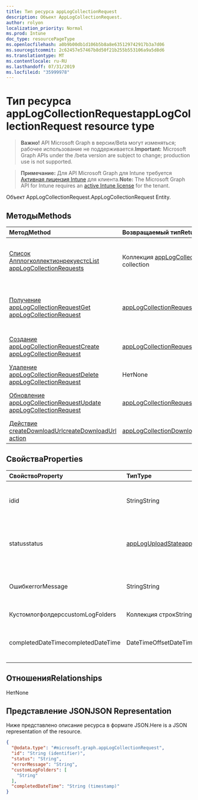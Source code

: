 ```yaml
---
title: Тип ресурса appLogCollectionRequest
description: Объект AppLogCollectionRequest.
author: rolyon
localization_priority: Normal
ms.prod: Intune
doc_type: resourcePageType
ms.openlocfilehash: a0b9b00db1d106b5b8a8e635129742917b3a7d06
ms.sourcegitcommit: 2c62457e57467b8d50f21b255b553106a9a5d8d6
ms.translationtype: MT
ms.contentlocale: ru-RU
ms.lasthandoff: 07/31/2019
ms.locfileid: "35999978"
---
```

# <a name="applogcollectionrequest-resource-type"></a><span data-ttu-id="515de-103">Тип ресурса appLogCollectionRequest</span><span class="sxs-lookup"><span data-stu-id="515de-103">appLogCollectionRequest resource type</span></span>

> <span data-ttu-id="515de-104">**Важно!** API Microsoft Graph в версии/Beta могут изменяться; рабочее использование не поддерживается.</span><span class="sxs-lookup"><span data-stu-id="515de-104">**Important:** Microsoft Graph APIs under the /beta version are subject to change; production use is not supported.</span></span>

> <span data-ttu-id="515de-105">**Примечание:** Для API Microsoft Graph для Intune требуется [Активная лицензия Intune](https://go.microsoft.com/fwlink/?linkid=839381) для клиента.</span><span class="sxs-lookup"><span data-stu-id="515de-105">**Note:** The Microsoft Graph API for Intune requires an [active Intune license](https://go.microsoft.com/fwlink/?linkid=839381) for the tenant.</span></span>

<span data-ttu-id="515de-106">Объект AppLogCollectionRequest.</span><span class="sxs-lookup"><span data-stu-id="515de-106">AppLogCollectionRequest Entity.</span></span>

## <a name="methods"></a><span data-ttu-id="515de-107">Методы</span><span class="sxs-lookup"><span data-stu-id="515de-107">Methods</span></span>
|<span data-ttu-id="515de-108">Метод</span><span class="sxs-lookup"><span data-stu-id="515de-108">Method</span></span>|<span data-ttu-id="515de-109">Возвращаемый тип</span><span class="sxs-lookup"><span data-stu-id="515de-109">Return Type</span></span>|<span data-ttu-id="515de-110">Описание</span><span class="sxs-lookup"><span data-stu-id="515de-110">Description</span></span>|
|:---|:---|:---|
|[<span data-ttu-id="515de-111">Список Апплогколлектионрекуестс</span><span class="sxs-lookup"><span data-stu-id="515de-111">List appLogCollectionRequests</span></span>](../api/intune-devices-applogcollectionrequest-list.md)|<span data-ttu-id="515de-112">Коллекция [appLogCollectionRequest](../resources/intune-devices-applogcollectionrequest.md)</span><span class="sxs-lookup"><span data-stu-id="515de-112">[appLogCollectionRequest](../resources/intune-devices-applogcollectionrequest.md) collection</span></span>|<span data-ttu-id="515de-113">Список свойств и связей объектов [appLogCollectionRequest](../resources/intune-devices-applogcollectionrequest.md) .</span><span class="sxs-lookup"><span data-stu-id="515de-113">List properties and relationships of the [appLogCollectionRequest](../resources/intune-devices-applogcollectionrequest.md) objects.</span></span>|
|[<span data-ttu-id="515de-114">Получение appLogCollectionRequest</span><span class="sxs-lookup"><span data-stu-id="515de-114">Get appLogCollectionRequest</span></span>](../api/intune-devices-applogcollectionrequest-get.md)|[<span data-ttu-id="515de-115">appLogCollectionRequest</span><span class="sxs-lookup"><span data-stu-id="515de-115">appLogCollectionRequest</span></span>](../resources/intune-devices-applogcollectionrequest.md)|<span data-ttu-id="515de-116">Чтение свойств и связей объекта [appLogCollectionRequest](../resources/intune-devices-applogcollectionrequest.md) .</span><span class="sxs-lookup"><span data-stu-id="515de-116">Read properties and relationships of the [appLogCollectionRequest](../resources/intune-devices-applogcollectionrequest.md) object.</span></span>|
|[<span data-ttu-id="515de-117">Создание appLogCollectionRequest</span><span class="sxs-lookup"><span data-stu-id="515de-117">Create appLogCollectionRequest</span></span>](../api/intune-devices-applogcollectionrequest-create.md)|[<span data-ttu-id="515de-118">appLogCollectionRequest</span><span class="sxs-lookup"><span data-stu-id="515de-118">appLogCollectionRequest</span></span>](../resources/intune-devices-applogcollectionrequest.md)|<span data-ttu-id="515de-119">Создание нового объекта [appLogCollectionRequest](../resources/intune-devices-applogcollectionrequest.md) .</span><span class="sxs-lookup"><span data-stu-id="515de-119">Create a new [appLogCollectionRequest](../resources/intune-devices-applogcollectionrequest.md) object.</span></span>|
|[<span data-ttu-id="515de-120">Удаление appLogCollectionRequest</span><span class="sxs-lookup"><span data-stu-id="515de-120">Delete appLogCollectionRequest</span></span>](../api/intune-devices-applogcollectionrequest-delete.md)|<span data-ttu-id="515de-121">Нет</span><span class="sxs-lookup"><span data-stu-id="515de-121">None</span></span>|<span data-ttu-id="515de-122">Удаляет объект [appLogCollectionRequest](../resources/intune-devices-applogcollectionrequest.md).</span><span class="sxs-lookup"><span data-stu-id="515de-122">Deletes a [appLogCollectionRequest](../resources/intune-devices-applogcollectionrequest.md).</span></span>|
|[<span data-ttu-id="515de-123">Обновление appLogCollectionRequest</span><span class="sxs-lookup"><span data-stu-id="515de-123">Update appLogCollectionRequest</span></span>](../api/intune-devices-applogcollectionrequest-update.md)|[<span data-ttu-id="515de-124">appLogCollectionRequest</span><span class="sxs-lookup"><span data-stu-id="515de-124">appLogCollectionRequest</span></span>](../resources/intune-devices-applogcollectionrequest.md)|<span data-ttu-id="515de-125">Обновление свойств объекта [appLogCollectionRequest](../resources/intune-devices-applogcollectionrequest.md) .</span><span class="sxs-lookup"><span data-stu-id="515de-125">Update the properties of a [appLogCollectionRequest](../resources/intune-devices-applogcollectionrequest.md) object.</span></span>|
|[<span data-ttu-id="515de-126">Действие createDownloadUrl</span><span class="sxs-lookup"><span data-stu-id="515de-126">createDownloadUrl action</span></span>](../api/intune-devices-applogcollectionrequest-createdownloadurl.md)|[<span data-ttu-id="515de-127">appLogCollectionDownloadDetails</span><span class="sxs-lookup"><span data-stu-id="515de-127">appLogCollectionDownloadDetails</span></span>](../resources/intune-devices-applogcollectiondownloaddetails.md)|<span data-ttu-id="515de-128">Н/Д</span><span class="sxs-lookup"><span data-stu-id="515de-128">Not yet documented</span></span>|

## <a name="properties"></a><span data-ttu-id="515de-129">Свойства</span><span class="sxs-lookup"><span data-stu-id="515de-129">Properties</span></span>
|<span data-ttu-id="515de-130">Свойство</span><span class="sxs-lookup"><span data-stu-id="515de-130">Property</span></span>|<span data-ttu-id="515de-131">Тип</span><span class="sxs-lookup"><span data-stu-id="515de-131">Type</span></span>|<span data-ttu-id="515de-132">Описание</span><span class="sxs-lookup"><span data-stu-id="515de-132">Description</span></span>|
|:---|:---|:---|
|<span data-ttu-id="515de-133">id</span><span class="sxs-lookup"><span data-stu-id="515de-133">id</span></span>|<span data-ttu-id="515de-134">String</span><span class="sxs-lookup"><span data-stu-id="515de-134">String</span></span>|<span data-ttu-id="515de-135">Уникальный идентификатор.</span><span class="sxs-lookup"><span data-stu-id="515de-135">The unique Identifier.</span></span> <span data-ttu-id="515de-136">Это идентификатор Усерид_девицеид_аппид.</span><span class="sxs-lookup"><span data-stu-id="515de-136">This is userId_DeviceId_AppId id.</span></span>|
|<span data-ttu-id="515de-137">status</span><span class="sxs-lookup"><span data-stu-id="515de-137">status</span></span>|[<span data-ttu-id="515de-138">appLogUploadState</span><span class="sxs-lookup"><span data-stu-id="515de-138">appLogUploadState</span></span>](../resources/intune-devices-apploguploadstate.md)|<span data-ttu-id="515de-139">Запись состояния отправки.</span><span class="sxs-lookup"><span data-stu-id="515de-139">Log upload status.</span></span> <span data-ttu-id="515de-140">Возможные значения: `pending`, `completed`, `failed`.</span><span class="sxs-lookup"><span data-stu-id="515de-140">Possible values are: `pending`, `completed`, `failed`.</span></span>|
|<span data-ttu-id="515de-141">Ошибк</span><span class="sxs-lookup"><span data-stu-id="515de-141">errorMessage</span></span>|<span data-ttu-id="515de-142">String</span><span class="sxs-lookup"><span data-stu-id="515de-142">String</span></span>|<span data-ttu-id="515de-143">Сообщение об ошибке, если оно возникло во время процесса отправки</span><span class="sxs-lookup"><span data-stu-id="515de-143">Error message if any during the upload process</span></span>|
|<span data-ttu-id="515de-144">Кустомлогфолдерс</span><span class="sxs-lookup"><span data-stu-id="515de-144">customLogFolders</span></span>|<span data-ttu-id="515de-145">Коллекция строк</span><span class="sxs-lookup"><span data-stu-id="515de-145">String collection</span></span>|<span data-ttu-id="515de-146">Список папок журналов.</span><span class="sxs-lookup"><span data-stu-id="515de-146">List of log folders.</span></span> |
|<span data-ttu-id="515de-147">completedDateTime</span><span class="sxs-lookup"><span data-stu-id="515de-147">completedDateTime</span></span>|<span data-ttu-id="515de-148">DateTimeOffset</span><span class="sxs-lookup"><span data-stu-id="515de-148">DateTimeOffset</span></span>|<span data-ttu-id="515de-149">Время, когда запрос на отправку журнала достигает состояния терминала</span><span class="sxs-lookup"><span data-stu-id="515de-149">Time at which the upload log request reached a terminal state</span></span>|

## <a name="relationships"></a><span data-ttu-id="515de-150">Отношения</span><span class="sxs-lookup"><span data-stu-id="515de-150">Relationships</span></span>
<span data-ttu-id="515de-151">Нет</span><span class="sxs-lookup"><span data-stu-id="515de-151">None</span></span>

## <a name="json-representation"></a><span data-ttu-id="515de-152">Представление JSON</span><span class="sxs-lookup"><span data-stu-id="515de-152">JSON Representation</span></span>
<span data-ttu-id="515de-153">Ниже представлено описание ресурса в формате JSON.</span><span class="sxs-lookup"><span data-stu-id="515de-153">Here is a JSON representation of the resource.</span></span>
<!-- {
  "blockType": "resource",
  "keyProperty": "id",
  "@odata.type": "microsoft.graph.appLogCollectionRequest"
}
-->
``` json
{
  "@odata.type": "#microsoft.graph.appLogCollectionRequest",
  "id": "String (identifier)",
  "status": "String",
  "errorMessage": "String",
  "customLogFolders": [
    "String"
  ],
  "completedDateTime": "String (timestamp)"
}
```





